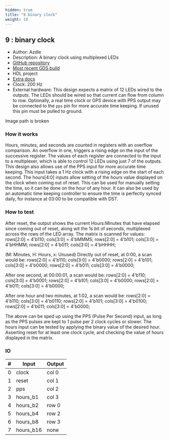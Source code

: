 ```yaml
---
hidden: true
title: "9 binary clock"
weight: 10
---
```


## 9 : binary clock

* Author: Azdle
* Description: A binary clock using multiplexed LEDs
* [GitHub repository](https://github.com/azdle/binary-clock-asic)
* [Most recent GDS build](https://github.com/azdle/binary-clock-asic/actions/runs/3467191965)
* HDL project
* [Extra docs](https://github.com/azdle/binary-clock-asic)
* Clock: 200 Hz
* External hardware: This design expects a matrix of 12 LEDs wired to the outputs. The LEDs should be wired so that current can flow from column to row.
Optionally, a real time clock or GPS device with PPS output may be connected to the `pps` pin for more accurate time keeping. If unused this pin must be pulled to ground.


Image path is broken

### How it works

Hours, minutes, and seconds are counted in registers with an overflow comparison. An overflow in one, triggers a rising edge on the input of the successive register.
The values of each register are connected to the input to a multiplexer, which is able to control 12 LEDs using just 7 of the outputs.
This design also allows use of the PPS input for more accurate time keeping. This input takes a 1 Hz clock with a rising edge on the start of each second.
The hours[4:0] inputs allow setting of the hours value displayed on the clock when coming out of reset. This can be used for manually setting the time, so it can be done on the hour of any hour. It can also be used by an automatic time keeping controller to ensure the time is perfectly synced daily, for instance at 03:00 to be compatible with DST.


### How to test

After reset, the output shows the current Hours:Minutes that have elapsed since coming out of reset, along wit the 1s bit of seconds, multiplexed across the rows of the LED array.
The matrix is scanned for values:
    rows[2:0] = 4'b110; cols[3:0] = 4'bMMMS;
    rows[2:0] = 4'b101; cols[3:0] = 4'bHHMM;
    rows[2:0] = 4'b011; cols[3:0] = 4'bHHHH;

(M: Minutes, H: Hours, x: Unused)
Directly out of reset, at 0:00, a scan would be:
    rows[2:0] = 4'b110; cols[3:0] = 4'b0000;
    rows[2:0] = 4'b101; cols[3:0] = 4'b0000;
    rows[2:0] = 4'b011; cols[3:0] = 4'b0000;

After one second, at 00:00:01, a scan would be:
    rows[2:0] = 4'b110; cols[3:0] = 4'b0001;
    rows[2:0] = 4'b101; cols[3:0] = 4'b0000;
    rows[2:0] = 4'b011; cols[3:0] = 4'b0000;

After one hour and two minutes, at 1:02, a scan would be:
    rows[2:0] = 4'b110; cols[3:0] = 4'b0110;
    rows[2:0] = 4'b101; cols[3:0] = 4'b0100;
    rows[2:0] = 4'b011; cols[3:0] = 4'b0000;

The above can be sped up using the PPS (Pulse Per Second) input, as long as the PPS pulses are kept to 1 pulse per 2 clock cycles or slower.
The hours input can be tested by applying the binary value of the desired hour. Asserting reset for at least one clock cycle, and checking the value of hours displayed in the matrix.


### IO

| # | Input        | Output       |
|---|--------------|--------------|
| 0 | clock  | col 0 |
| 1 | reset  | col 1 |
| 2 | pps  | col 2 |
| 3 | hours_b1  | col 3 |
| 4 | hours_b2  | row 0 |
| 5 | hours_b4  | row 2 |
| 6 | hours_b8  | row 3 |
| 7 | hours_b16  | none |
